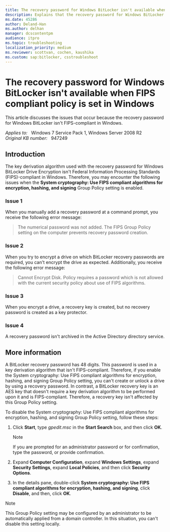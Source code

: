 ```yaml
---
title: The recovery password for Windows BitLocker isn't available when FIPS compliant policy is set in Windows
description: Explains that the recovery password for Windows BitLocker isn't FIPS-compliant in Windows.
ms.date: 45286
author: Deland-Han
ms.author: delhan
manager: dcscontentpm
audience: itpro
ms.topic: troubleshooting
localization_priority: medium
ms.reviewer: scottvan, cochen, kaushika
ms.custom: sap:bitlocker, csstroubleshoot
---
```

# The recovery password for Windows BitLocker isn't available when FIPS compliant policy is set in Windows

This article discusses the issues that occur because the recovery password for Windows BitLocker isn't FIPS-compliant in Windows.

_Applies to:_ &nbsp; Windows 7 Service Pack 1, Windows Server 2008 R2  
_Original KB number:_ &nbsp; 947249

## Introduction

The key derivation algorithm used with the recovery password for Windows BitLocker Drive Encryption isn't Federal Information Processing Standards (FIPS)-compliant in Windows. Therefore, you may encounter the following issues when the **System cryptography: Use FIPS compliant algorithms for encryption, hashing, and signing** Group Policy setting is enabled.

### Issue 1

When you manually add a recovery password at a command prompt, you receive the following error message:

> The numerical password was not added. The FIPS Group Policy setting on the computer prevents recovery password creation.

### Issue 2

When you try to encrypt a drive on which BitLocker recovery passwords are required, you can't encrypt the drive as expected. Additionally, you receive the following error message:

> Cannot Encrypt Disk. Policy requires a password which is not allowed with the current security policy about use of FIPS algorithms.

### Issue 3

When you encrypt a drive, a recovery key is created, but no recovery password is created as a key protector.

### Issue 4

A recovery password isn't archived in the Active Directory directory service.

## More information

A BitLocker recovery password has 48 digits. This password is used in a key derivation algorithm that isn't FIPS-compliant. Therefore, if you enable the System cryptography: Use FIPS compliant algorithms for encryption, hashing, and signing  Group Policy setting, you can't create or unlock a drive by using a recovery password. In contrast, a BitLocker recovery key is an AES key that doesn't require a key derivation algorithm to be performed upon it and is FIPS-compliant. Therefore, a recovery key isn't affected by this Group Policy setting.

To disable the System cryptography: Use FIPS compliant algorithms for encryption, hashing, and signing Group Policy setting, follow these steps:

1. Click **Start**, type *gpedit.msc* in the **Start Search** box, and then click **OK**.

    > [!NOTE]
    > If you are prompted for an administrator password or for confirmation, type the password, or provide confirmation.
2. Expand **Computer Configuration**, expand **Windows Settings**, expand **Security Settings**, expand **Local Policies**, and then click **Security Options**.
3. In the details pane, double-click **System cryptography: Use FIPS compliant algorithms for encryption, hashing, and signing**, click **Disable**, and then, click **OK**.

> [!NOTE]
> This Group Policy setting may be configured by an administrator to be automatically applied from a domain controller. In this situation, you can't disable this setting locally.
